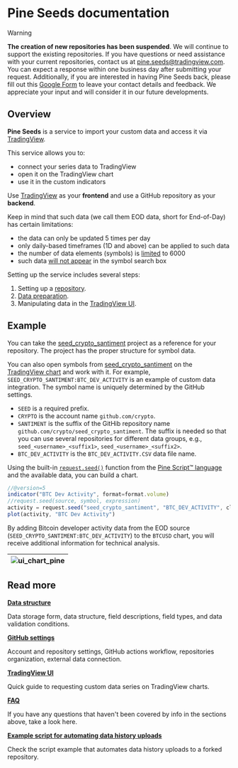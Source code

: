 # Pine Seeds documentation

> [!WARNING]
> __The creation of new repositories has been suspended__. We will continue to support the existing repositories. If you have questions or need assistance with your current repositories, contact us at
> pine.seeds@tradingview.com. You can expect a response within one business day after submitting your request. Additionally, if you are interested in having Pine Seeds back, please fill out this [Google Form](https://docs.google.com/forms/d/e/1FAIpQLSd8j8TOPLwaaPOBuF8a_P_QIYMrIGMbiInYo9iXazUqioM25Q/viewform?usp=sf_link) to leave your contact details and feedback. We appreciate your input and will consider it in our future developments.

## Overview

__Pine Seeds__ is a service to import your custom data and access it via [TradingView](https://tradingview.com).

This service allows you to:

- connect your series data to TradingView
- open it on the TradingView chart
- use it in the custom indicators

Use [TradingView](https://tradingview.com) as your __frontend__ and use a GitHub repository as your __backend__.

Keep in mind that such data (we call them EOD data, short for End-of-Day) has certain limitations:

- the data can only be updated 5 times per day
- only daily-based timeframes (1D and above) can be applied to such data
- the number of data elements (symbols) is [limited][data_limits] to 6000
- such data [will not appear][ui_symbol_search] in the symbol search box

Setting up the service includes several steps:

1. Setting up a [repository][repo].
2. [Data preparation][data].
3. Manipulating data in the [TradingView UI][ui].

## Example

You can take the [seed_crypto_santiment] project as a reference for your repository.
The project has the proper structure for symbol data.

You can also open symbols from [seed_crypto_santiment] on the [TradingView chart][chart] and work with it.
For example, `SEED_CRYPTO_SANTIMENT:BTC_DEV_ACTIVITY` is an example of custom data integration.
The symbol name is uniquely determined by the GitHub settings.

- `SEED` is a required prefix.
- `CRYPTO` is the account name `github.com/crypto`.
- `SANTIMENT` is the suffix of the GitHib repository name `github.com/crypto/seed_crypto_santiment`.
    The suffix is needed so that you can use several repositories for different data groups,
    e.g., `seed_<username>_<suffix1>`, `seed_<username>_<suffix2>`.
- `BTC_DEV_ACTIVITY` is the `BTC_DEV_ACTIVITY.CSV` data file name.

Using the built-in [`request.seed()`][pine_refs] function from the [Pine Script™ language][pine_docs] and the available data, you can build a chart.

```js
//@version=5
indicator("BTC Dev Activity", format=format.volume)
//request.seed(source, symbol, expression)
activity = request.seed("seed_crypto_santiment", "BTC_DEV_ACTIVITY", close)
plot(activity, "BTC Dev Activity")
```

By adding Bitcoin developer activity data from the EOD source (`SEED_CRYPTO_SANTIMENT:BTC_DEV_ACTIVITY`) to the `BTCUSD` chart,
you will receive additional information for technical analysis.

|![ui_chart_pine]|
|-|

## Read more

__[Data structure][data]__

Data storage form, data structure, field descriptions, field types, and data validation conditions.

__[GitHub settings][repo]__

Account and repository settings, GitHub actions workflow, repositories organization, external data connection.

__[TradingView UI][ui]__

Quick guide to requesting custom data series on TradingView charts.

__[FAQ][faq]__

If you have any questions that haven't been covered by info in the sections above, take a look here.

__[Example script for automating data history uploads][update_script]__

Check the script example that automates data history uploads to a forked repository.

[chart]: https://www.tradingview.com/chart
[data]: /data.md
[data_limits]: /faq.md#q-what-are-the-limits-on-the-amount-of-data
[faq]: /faq.md
[pine_docs]: https://www.tradingview.com/pine-script-docs/en/v5/index.html
[pine_refs]: https://www.tradingview.com/pine-script-reference/v5/#fun_request{dot}seed
[repo]: /repo.md
[seed_crypto_santiment]: https://github.com/tradingview-pine-seeds/seed_crypto_santiment
[ui]: /ui.md
[ui_chart_pine]: /images/ui_chart_pine_btc.png
[ui_symbol_search]: /ui.md#symbol-search
[update_script]: /update_example/update_example.md
